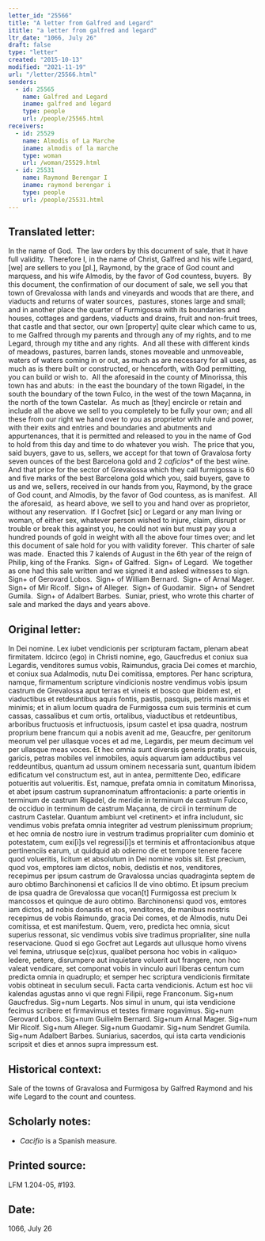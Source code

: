 ```yaml
---
letter_id: "25566"
title: "A letter from Galfred and Legard"
ititle: "a letter from galfred and legard"
ltr_date: "1066, July 26"
draft: false
type: "letter"
created: "2015-10-13"
modified: "2021-11-19"
url: "/letter/25566.html"
senders:
  - id: 25565
    name: Galfred and Legard
    iname: galfred and legard
    type: people
    url: /people/25565.html
receivers:
  - id: 25529
    name: Almodis of La Marche
    iname: almodis of la marche
    type: woman
    url: /woman/25529.html
  - id: 25531
    name: Raymond Berengar I
    iname: raymond berengar i
    type: people
    url: /people/25531.html
---
```

<h2> Translated letter:</h2><p>In the name of God.&nbsp; The law orders by this document of sale, that it have full validity.&nbsp; Therefore I, in the name of Christ, Galfred and his wife Legard, [we] are sellers to you [pl.], Raymond, by the grace of God count and marquess, and his wife Almodis, by the favor of God countess, buyers.&nbsp; By this document, the confirmation of our document of sale, we sell you that town of Grevalossa with lands and vineyards and woods that are there, and viaducts and returns of water sources,&nbsp; pastures, stones large and small; and in another place the quarter of Furmigossa with its boundaries and houses, cottages and gardens, viaducts and drains, fruit and non-fruit trees, that castle and that sector, our own [property] quite clear which came to us, to me Galfred through my parents and through any of my rights, and to me Legard, through my tithe and any rights.&nbsp; And all these with different kinds&nbsp; of meadows, pastures, barren lands, stones moveable and unmoveable, waters of waters coming in or out, as much as are necessary for all uses, as much as is there built or constructed, or henceforth, with God permitting, you can build or wish to.&nbsp; All the aforesaid in the county of Minorissa, this town has and abuts:&nbsp; in the east the boundary of the town Rigadel, in the south the boundary of the town Fulco, in the west of the town Maçanna, in the north of the town Castelar.&nbsp; As much as [they] encircle or retain and include all the above we sell to you completely to be fully your own; and all these from our right we hand over to you as proprietor with rule and power, with their exits and entries and boundaries and abutments and appurtenances, that it is permitted and released to you in the name of God to hold from this day and time to do whatever you wish.&nbsp; The price that you, said buyers, gave to us, sellers, we accept for that town of Gravalosa forty seven ounces of the best Barcelona gold and 2 <i>caficios*</i> of the best wine.&nbsp; And that price for the sector of Grevalossa which they call furmigossa is 60 and five marks of the best Barcelona gold which you, said buyers, gave to us and we, sellers, received in our hands from you, Raymond, by the grace of God count, and Almodis, by the favor of God countess, as is manifest.&nbsp; All the aforesaid,&nbsp; as heard above, we sell to you and hand over as proprietor, without any reservation.&nbsp; If I Gocfret [sic] or Legard or any man living or woman, of either sex, whatever person wished to injure, claim, disrupt or trouble or break this against you, he could not win but must pay you a hundred pounds of gold in weight with all the above four times over; and let this document of sale hold for you with validity forever.&nbsp; This charter of sale was made.&nbsp; Enacted this 7 kalends of August in the 6th year of the reign of Philip, king of the Franks.&nbsp; Sign+ of Galfred.&nbsp; Sign+ of Legard.&nbsp; We together as one had this sale written and we signed it and asked witnesses to sign.&nbsp; Sign+ of Gerovard Lobos.&nbsp; Sign+ of William Bernard.&nbsp; Sign+ of Arnal Mager.&nbsp; Sign+ of Mir Ricolf.&nbsp; Sign+ of Alleger.&nbsp; Sign+ of Guodamir.&nbsp; Sign+ of Sendret Gumila.&nbsp; Sign+ of Adalbert Barbes.&nbsp; Suniar, priest, who wrote this charter of sale and marked the days and years above.&nbsp;</p><h2 class="mt-4"> Original letter:</h2><p>In Dei nomine. Lex iubet vendicionis per scripturam factam, plenam abeat firmitatem. Idcirco (ego) in Christi nomine, ego, Gaucfredus et coniux sua Legardis, venditores sumus vobis, Raimundus, gracia Dei comes et marchio, et coniux sua Adalmodis, nutu Dei comitissa, emptores. Per hanc scriptura, namque, firmamentum scripture vindicionis nostre vendimus vobis ipsum castrum de Grevalossa aput terras et vineis et bosco que ibidem est, et viaductibus et retdeuntibus aquis fontis, pastis, pasquis, petris maximis et minimis; et in alium locum quadra de Furmigossa cum suis terminis et cum cassas, cassalibus et cum ortis, ortalibus, viaductibus et retdeuntibus, arboribus fructuosis et infructuosis, ipsum castel et ipsa quadra, nostrum proprium bene francum qui a nobis avenit ad me, Geaucfre, per genitorum meorum vel per ullasque voces et ad me, Legardis, per meum decimum vel per ullasque meas voces. Et hec omnia sunt diversis generis pratis, pascuis, garicis, petras mobiles vel inmobiles, aquis aquarum iam adductibus vel reddeuntibus, quantum ad ussum ominem necessaria sunt, quantum ibidem edificatum vel constructum est, aut in antea, permittente Deo, edificare potueritis aut volueritis. Est, namque, prefata omnia in comitatum Minorissa, et abet ipsum castrum supranominatum affrontacionis: a parte orientis in terminum de castrum Rigadel, de meridie in terminum de castrum Fulcco, de occiduo in terminum de castrum Maçanna, de circii in ter­minum de castrum Castelar. Quantum ambiunt vel &lt;retinent&gt; et infra includunt, sic vendimus vobis prefata omnia integriter ad vestrum plenissimum proprium; et hec omnia de nostro iure in vestrum tradimus proprialiter cum dominio et potestatem, cum exi[i]s vel regressi[i]s et terminis et affrontacionibus atque pertinenciis earum, ut quidquid ab odierno die et tempore tenere facere quod volueritis, licitum et absolutum in Dei nomine vobis sit. Est precium, quod vos, emptores iam dictos, nobis, dedistis et nos, venditores, recepimus per ipsum castrum de Gravalossa uncias quadraginta septem de auro obtimo Barchinonensi et caficios II de vino obtimo. Et ipsum precium de ipsa quadra de Grevalossa que vocan[t] Furmigossa est precium lx mancossos et quinque de auro obtimo. Barchinonensi quod vos, emtores iam dictos, ad nobis donastis et nos, venditores, de manibus nostris recepimus de vobis Raimundo, gracia Dei comes, et de Almodis, nutu Dei comitissa, et est manifestum. Quem, vero, predicta hec omnia, sicut superius ressonat, sic vendimus vobis sive tradimus proprialiter, sine nulla reservacione. Quod si ego Gocfret aut Legards aut ullusque homo vivens vel femina, utriusque se(c)xus, qualibet persona hoc vobis in &lt;aliquo&gt; ledere, petere, disrumpere aut inquietare voluerit aut frangere, non hoc valeat vendicare, set componat vobis in vinculo auri liberas centum cum predicta omnia in quadruplo; et semper hec scriptura vendicionis firmitate vobis obtineat in seculum seculi. Facta carta vendicionis. Actum est hoc vii kalendas agustas anno vi que regni Filipii, rege Franconum. Sig+num Gaucfredus. Sig+num Legarts. Nos simul in unum, qui ista vendicione fecimus scribere et firmavimus et testes firmare rogavimus. Sig+num Gerovard Lobos. Sig+num Guilielm Bernard. Sig+num Arnal Mager. Sig+num Mir Ricolf. Sig+num Alleger. Sig+num Guodamir. Sig+num Sendret Gumila. Sig+num Adalbert Barbes. Suniarius, sacerdos, qui ista carta vendicionis scripsit et dies et annos supra impressum est.</p><h2 class="mt-4"> Historical context:</h2><p>Sale&nbsp;of the towns of Gravalosa and Furmigosa by Galfred Raymond and his wife Legard to the count and countess.</p><h2 class="mt-4"> Scholarly notes:</h2><ul><li><i>Cacifio</i> is a Spanish measure.&nbsp;</li></ul><h2 class="mt-4"> Printed source:</h2><p>LFM 1.204-05, #193. &nbsp;</p><h2 class="mt-4"> Date:</h2>1066, July 26